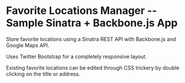 Favorite Locations Manager -- Sample Sinatra + Backbone.js App
=========

Store favorite locations using a Sinatra REST API with Backbone.js and Google Maps API.

Uses Twitter Bootstrap for a completely responsive layout.

Existing favorite locations can be edited through CSS trickery by double clicking on the title or address.
